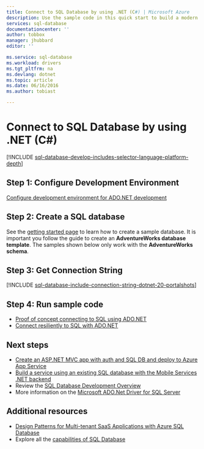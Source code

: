```yaml
---
title: Connect to SQL Database by using .NET (C#) | Microsoft Azure
description: Use the sample code in this quick start to build a modern application with C# and backed by a powerful relational database in the cloud with Azure SQL Database.
services: sql-database
documentationcenter: ''
author: tobbox
manager: jhubbard
editor: ''

ms.service: sql-database
ms.workload: drivers
ms.tgt_pltfrm: na
ms.devlang: dotnet
ms.topic: article
ms.date: 06/16/2016
ms.author: tobiast

---
```

# Connect to SQL Database by using .NET (C#)
[!INCLUDE [sql-database-develop-includes-selector-language-platform-depth](../../includes/sql-database-develop-includes-selector-language-platform-depth.md)]

## Step 1:  Configure Development Environment
[Configure development environment for ADO.NET development](https://msdn.microsoft.com/library/mt718321.aspx)

## Step 2: Create a SQL database
See the [getting started page](sql-database-get-started.md) to learn how to create a sample database.  It is important you follow the guide to create an **AdventureWorks database template**. The samples shown below only work with the **AdventureWorks schema**.  

## Step 3:  Get Connection String
[!INCLUDE [sql-database-include-connection-string-dotnet-20-portalshots](../../includes/sql-database-include-connection-string-dotnet-20-portalshots.md)]

## Step 4: Run sample code
* [Proof of concept connecting to SQL using ADO.NET](https://msdn.microsoft.com/library/mt718320.aspx)
* [Connect resiliently to SQL with ADO.NET](https://msdn.microsoft.com/library/mt703195.aspx)

## Next steps
* [Create an ASP.NET MVC app with auth and SQL DB and deploy to Azure App Service](../app-service-web/web-sites-dotnet-deploy-aspnet-mvc-app-membership-oauth-sql-database.md)
* [Build a service using an existing SQL database with the Mobile Services .NET backend](../mobile-services/mobile-services-dotnet-backend-use-existing-sql-database.md)
* Review the [SQL Database Development Overview](sql-database-develop-overview.md)
* More information on the [Microsoft ADO.Net Driver for SQL Server](https://msdn.microsoft.com/library/mt657768.aspx)

## Additional resources
* [Design Patterns for Multi-tenant SaaS Applications with Azure SQL Database](sql-database-design-patterns-multi-tenancy-saas-applications.md)
* Explore all the [capabilities of SQL Database](https://azure.microsoft.com/services/sql-database/)

